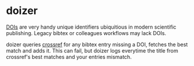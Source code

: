 # doizer

[DOIs](https://doi.org) are very handy unique identifiers ubiquitious in modern scientific publishing.
Legacy bibtex or colleagues workflows may lack DOIs.

doizer queries [crossref](https://crossref.org) for any bibtex entry missing a DOI, fetches the best match and adds it.
This can fail, but doizer logs everytime the title from crossref's best matches and your entries mismatch.
